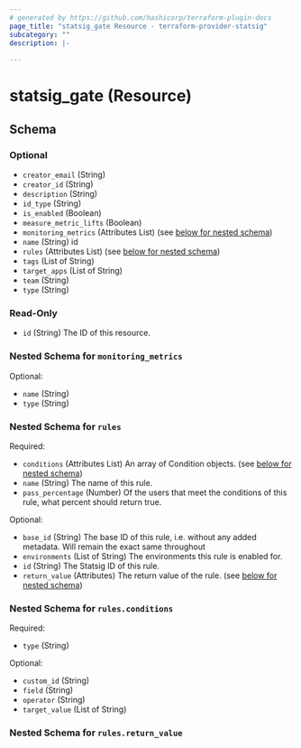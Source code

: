 ```yaml
---
# generated by https://github.com/hashicorp/terraform-plugin-docs
page_title: "statsig_gate Resource - terraform-provider-statsig"
subcategory: ""
description: |-
  
---
```


# statsig_gate (Resource)





<!-- schema generated by tfplugindocs -->
## Schema

### Optional

- `creator_email` (String)
- `creator_id` (String)
- `description` (String)
- `id_type` (String)
- `is_enabled` (Boolean)
- `measure_metric_lifts` (Boolean)
- `monitoring_metrics` (Attributes List) (see [below for nested schema](#nestedatt--monitoring_metrics))
- `name` (String) id
- `rules` (Attributes List) (see [below for nested schema](#nestedatt--rules))
- `tags` (List of String)
- `target_apps` (List of String)
- `team` (String)
- `type` (String)

### Read-Only

- `id` (String) The ID of this resource.

<a id="nestedatt--monitoring_metrics"></a>
### Nested Schema for `monitoring_metrics`

Optional:

- `name` (String)
- `type` (String)


<a id="nestedatt--rules"></a>
### Nested Schema for `rules`

Required:

- `conditions` (Attributes List) An array of Condition objects. (see [below for nested schema](#nestedatt--rules--conditions))
- `name` (String) The name of this rule.
- `pass_percentage` (Number) Of the users that meet the conditions of this rule, what percent should return true.

Optional:

- `base_id` (String) The base ID of this rule, i.e. without any added metadata. Will remain the exact same throughout
- `environments` (List of String) The environments this rule is enabled for.
- `id` (String) The Statsig ID of this rule.
- `return_value` (Attributes) The return value of the rule. (see [below for nested schema](#nestedatt--rules--return_value))

<a id="nestedatt--rules--conditions"></a>
### Nested Schema for `rules.conditions`

Required:

- `type` (String)

Optional:

- `custom_id` (String)
- `field` (String)
- `operator` (String)
- `target_value` (List of String)


<a id="nestedatt--rules--return_value"></a>
### Nested Schema for `rules.return_value`


